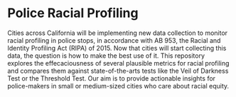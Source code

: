 # Police Racial Profiling

Cities across California will be implementing new data collection to monitor racial profiling in police stops, in accordance with AB 953, the Racial and Identity Profiling Act (RIPA) of 2015. Now that cities will start collecting this data, the question is how to make the best use of it. This repository explores the effecaciousness of several plausible metrics for racial profiling and compares them against state-of-the-arts tests like the Veil of Darkness Test or the Threshold Test. Our aim is to provide actionable insights for police-makers in small or medium-sized cities who care about racial equity.
